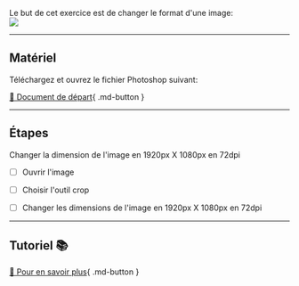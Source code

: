 Le but de cet exercice est de changer le format d'une image:   
<img src="images/resultat_final.png">
***  

## Matériel
Téléchargez et ouvrez le fichier Photoshop suivant:   

[📁 Document de départ](https://cmontmorency365.sharepoint.com/:u:/s/TIM-582214-Animation2d77/ESYbthj7WYtGv_RxyR4nAA0BNrpXLvswMnxJ1ztSHJ7nww?e=xjat2Z){ .md-button }   <br>

***  

## Étapes
Changer la dimension de l'image en 1920px X 1080px en 72dpi

- [ ] Ouvrir l'image
- [ ] Choisir l'outil crop
- [ ] Changer les dimensions de l'image en 1920px X 1080px en 72dpi


***  
## Tutoriel 📚
[📖 Pour en savoir plus](https://cmontmorency365-my.sharepoint.com/:v:/g/personal/flpilote_cmontmorency_qc_ca/EW-j3aga9SFBiAtC8gBjViUBmZ2HR9NZiCIdAyUKekTCsA?nav=eyJyZWZlcnJhbEluZm8iOnsicmVmZXJyYWxBcHAiOiJPbmVEcml2ZUZvckJ1c2luZXNzIiwicmVmZXJyYWxBcHBQbGF0Zm9ybSI6IldlYiIsInJlZmVycmFsTW9kZSI6InZpZXciLCJyZWZlcnJhbFZpZXciOiJNeUZpbGVzTGlua0NvcHkifX0&e=EgvvA9){ .md-button }   <br>


